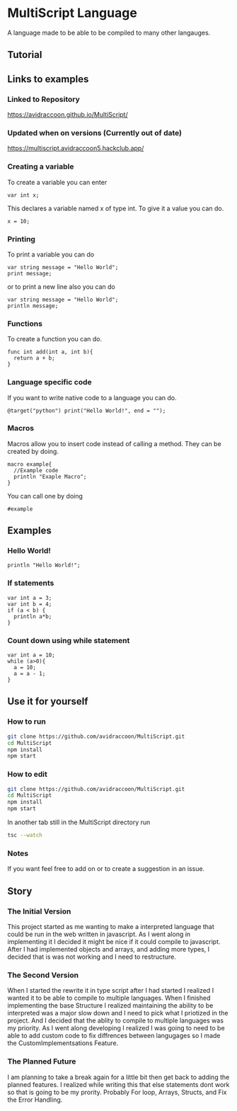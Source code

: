 # MultiScript Language
A language made to be able to be compiled to many other langauges.
## Tutorial

## Links to examples

### Linked to Repository
https://avidraccoon.github.io/MultiScript/

### Updated when on versions (Currently out of date)
https://multiscript.avidraccoon5.hackclub.app/

### Creating a variable
To create a variable you can enter
```
var int x;
```
This declares a variable named x of type int.
To give it a value you can do.
```
x = 10;
```

### Printing
To print a variable you can do
```
var string message = "Hello World";
print message;
```
or to print a new line also you can do
```
var string message = "Hello World";
println message;
```

### Functions
To create a function you can do.
```
func int add(int a, int b){
  return a + b;
}
```

### Language specific code
If you want to write native code to a language you can do.
```
@target("python") print("Hello World!", end = "");
```

### Macros
Macros allow you to insert code instead of calling a method.
They can be created by doing.
```
macro example{
  //Example code
  println "Exaple Macro";
}
```
You can call one by doing
```
#example
```

## Examples

### Hello World!
```
println "Hello World!";
```

### If statements
```
var int a = 3;
var int b = 4;
if (a < b) {
  println a*b;
}
```

### Count down using while statement
```
var int a = 10;
while (a>0){
  a = 10;
  a = a - 1;
}
```

## Use it for yourself

### How to run
```bash
git clone https://github.com/avidraccoon/MultiScript.git
cd MultiScript
npm install
npm start
``` 

### How to edit
```bash
git clone https://github.com/avidraccoon/MultiScript.git
cd MultiScript
npm install
npm start
```
In another tab still in the MultiScript directory run
```bash
tsc --watch
```
### Notes
If you want feel free to add on or to create a suggestion in an issue.

## Story

### The Initial Version
This project started as me wanting to make a interpreted language that could be run in the web written in javascript. As I went along in implementing it I decided it might be nice if it could compile to javascript. After I had implemented objects and arrays, and adding more types, I decided that is was not working and I need to restructure.

### The Second Version
When I started the rewrite it in type script after I had started I realized I wanted it to be able to compile to multiple languages. When I finished implementing the base Structure I realized maintaining the ability to be interpreted was a major slow down and I need to pick what I priotized in the project. And I decided that the ablity to compile to multiple languages was my priority. As I went along developing I realized I was going to need to be able to add custom code to fix diffrences between langugages so I made the CustomImplementsations Feature.

### The Planned Future
I am planning to take a break again for a little bit then get back to adding the planned features. I realized while writing this that else statements dont work so that is going to be my prority. Probably For loop, Arrays, Structs, and Fix the Error Handling.
